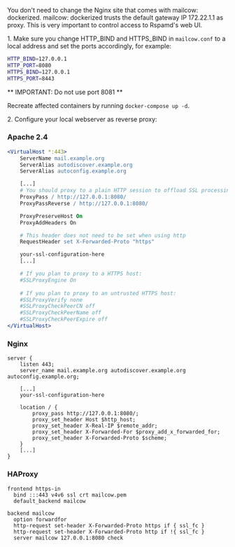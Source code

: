 You don't need to change the Nginx site that comes with mailcow: dockerized.
mailcow: dockerized trusts the default gateway IP 172.22.1.1 as proxy. This is very important to control access to Rspamd's web UI.

1\. Make sure you change HTTP_BIND and HTTPS_BIND in `mailcow.conf` to a local address and set the ports accordingly, for example:
``` bash
HTTP_BIND=127.0.0.1
HTTP_PORT=8080
HTTPS_BIND=127.0.0.1
HTTPS_PORT=8443
```
** IMPORTANT: Do not use port 8081 **

Recreate affected containers by running `docker-compose up -d`.

2\. Configure your local webserver as reverse proxy:

### Apache 2.4
``` apache
<VirtualHost *:443>
    ServerName mail.example.org
    ServerAlias autodiscover.example.org
    ServerAlias autoconfig.example.org

    [...]
    # You should proxy to a plain HTTP session to offload SSL processing
    ProxyPass / http://127.0.0.1:8080/
    ProxyPassReverse / http://127.0.0.1:8080/

    ProxyPreserveHost On
    ProxyAddHeaders On

    # This header does not need to be set when using http
    RequestHeader set X-Forwarded-Proto "https"

    your-ssl-configuration-here
    [...]

    # If you plan to proxy to a HTTPS host:
    #SSLProxyEngine On
    
    # If you plan to proxy to an untrusted HTTPS host:
    #SSLProxyVerify none
    #SSLProxyCheckPeerCN off
    #SSLProxyCheckPeerName off
    #SSLProxyCheckPeerExpire off
</VirtualHost>
```

### Nginx
```
server {
    listen 443;
    server_name mail.example.org autodiscover.example.org autoconfig.example.org;

    [...]
    your-ssl-configuration-here

    location / {
        proxy_pass http://127.0.0.1:8080/;
        proxy_set_header Host $http_host;
        proxy_set_header X-Real-IP $remote_addr;
        proxy_set_header X-Forwarded-For $proxy_add_x_forwarded_for;
        proxy_set_header X-Forwarded-Proto $scheme;
    }
    [...]
}
```

### HAProxy
```
frontend https-in
  bind :::443 v4v6 ssl crt mailcow.pem
  default_backend mailcow

backend mailcow
  option forwardfor
  http-request set-header X-Forwarded-Proto https if { ssl_fc }
  http-request set-header X-Forwarded-Proto http if !{ ssl_fc }
  server mailcow 127.0.0.1:8080 check
```
